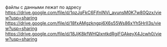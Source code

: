 файлы с данными лежат по адресу
https://drive.google.com/file/d/1qzJqFkC6FjfnlNVi_avunsM0K7w80Qzx/view?usp=sharing
https://drive.google.com/file/d/18fxAMgzkngpj6X6s55Ws86xYh5HrII3s/view?usp=sharing
https://drive.google.com/file/d/18JjK8kfWHQlxntkdRgiFGAkeyX4Jcwh0/view?usp=sharing
